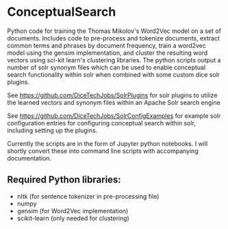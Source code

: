 # ConceptualSearch
Python code for training the Thomas Mikolov's Word2Vec model on a set of documents. Includes code to pre-process and tokenize documents, extract common terms and phrases by document frequency, train a word2vec model using the gensim implementation, and cluster the resulting word vectors using sci-kit learn's clustering libraries. The python scripts output a number of solr synonym files which can be used to enable conceptual search functionality within solr when combined with some custom dice solr plugins.

See https://github.com/DiceTechJobs/SolrPlugins for solr plugins to utilize the learned vectors and synonym files within an Apache Solr search engine

See https://github.com/DiceTechJobs/SolrConfigExamples for example solr configuration entries for configuring conceptual search within solr, including setting up the plugins.

Currently the scripts are in the form of Jupyter python notebooks. I will shortly convert these into command line scripts with accompanying documentation.

## Required Python libraries:

* nltk (for sentence tokenizer in pre-processing file)
* numpy
* gensim (for Word2Vec implementation)
* scikit-learn (only needed for clustering)


